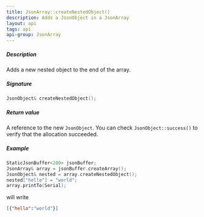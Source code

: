 ```yaml
---
title: JsonArray::createNestedObject()
description: Adds a JsonObject in a JsonArray
layout: api
tags: api
api-group: JsonArray
---
```


##### Description

Adds a new nested object to the end of the array.

##### Signature

```c++
JsonObject& createNestedObject();
```

##### Return value

A reference to the new `JsonObject`.
You can check `JsonObject::success()` to verify that the allocation succeeded.

##### Example

```c++
StaticJsonBuffer<200> jsonBuffer;
JsonArray& array = jsonBuffer.createArray();
JsonObject& nested = array.createNestedObject();
nested["hello"] = "world";
array.printTo(Serial);
```

will write

```json
[{"hello":"world"}]
```
